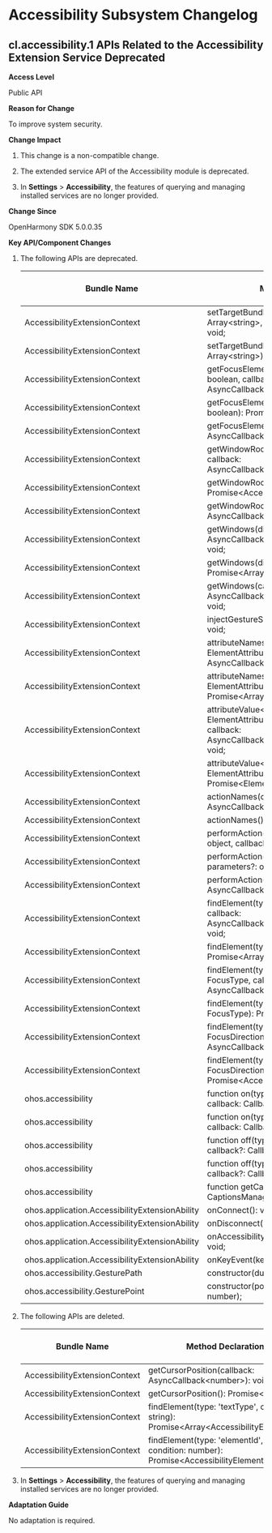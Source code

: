 # Accessibility Subsystem Changelog

## cl.accessibility.1 APIs Related to the Accessibility Extension Service Deprecated

**Access Level**

Public API

**Reason for Change**

To improve system security.

**Change Impact**

1. This change is a non-compatible change.

2. The extended service API of the Accessibility module is deprecated.

3. In **Settings** > **Accessibility**, the features of querying and managing installed services are no longer provided.

**Change Since**

OpenHarmony SDK 5.0.0.35

**Key API/Component Changes**

1. The following APIs are deprecated.

    | Bundle Name        | Method Declaration                       |Start API Level|
    | ----------- | ------------------------- |------------------------- |
    | AccessibilityExtensionContext | setTargetBundleName(targetNames: Array\<string>, callback: AsyncCallback\<void>): void; |9   |
    | AccessibilityExtensionContext | setTargetBundleName(targetNames: Array\<string>): Promise\<void>; |9   |
    | AccessibilityExtensionContext | getFocusElement(isAccessibilityFocus: boolean, callback: AsyncCallback\<AccessibilityElement>): void;  |9   |
    | AccessibilityExtensionContext | getFocusElement(isAccessibilityFocus?: boolean): Promise\<AccessibilityElement>;  |9   |
    | AccessibilityExtensionContext | getFocusElement(callback: AsyncCallback\<AccessibilityElement>): void;  |9   |
    | AccessibilityExtensionContext | getWindowRootElement(windowId: number, callback: AsyncCallback\<AccessibilityElement>): void; |9   |
    | AccessibilityExtensionContext | getWindowRootElement(windowId?: number): Promise\<AccessibilityElement>; |9   |
    | AccessibilityExtensionContext | getWindowRootElement(callback: AsyncCallback\<AccessibilityElement>): void; |9   |
    | AccessibilityExtensionContext | getWindows(displayId: number, callback: AsyncCallback<Array\<AccessibilityElement>>): void; |9   |
    | AccessibilityExtensionContext |  getWindows(displayId?: number): Promise<Array\<AccessibilityElement>>; |9   |
    | AccessibilityExtensionContext | getWindows(callback: AsyncCallback<Array\<AccessibilityElement>>): void; |9   |
    | AccessibilityExtensionContext |  injectGestureSync(gesturePath: GesturePath): void; |10   |
    | AccessibilityExtensionContext | attributeNames\<T extends keyof ElementAttributeValues>(callback: AsyncCallback<Array\<T>>): void; |9   |
    | AccessibilityExtensionContext | attributeNames\<T extends keyof ElementAttributeValues>(): Promise<Array\<T>>; |9   |
    | AccessibilityExtensionContext |  attributeValue\<T extends keyof ElementAttributeValues>(attributeName: T, callback: AsyncCallback<ElementAttributeValues[T]>): void; |9   |
    | AccessibilityExtensionContext | attributeValue\<T extends keyof ElementAttributeValues>(attributeName: T): Promise<ElementAttributeValues[T]>; |9   |
    | AccessibilityExtensionContext |  actionNames(callback: AsyncCallback<Array\<string>>): void; |9   |
    | AccessibilityExtensionContext |  actionNames(): Promise<Array\<string>>; |9   |
    | AccessibilityExtensionContext | performAction(actionName: string, parameters: object, callback: AsyncCallback\<void>): void; |9   |
    | AccessibilityExtensionContext |  performAction(actionName: string, parameters?: object): Promise\<void>; |9   |
    | AccessibilityExtensionContext |  performAction(actionName: string, callback: AsyncCallback\<void>): void; |9   |
    | AccessibilityExtensionContext | findElement(type: 'content', condition: string, callback: AsyncCallback<Array\<AccessibilityElement>>): void; |9   |
    | AccessibilityExtensionContext | findElement(type: 'content', condition: string): Promise<Array\<AccessibilityElement>>; |9   |
    | AccessibilityExtensionContext | findElement(type: 'focusType', condition: FocusType, callback: AsyncCallback\<AccessibilityElement>): void; |9   |
    | AccessibilityExtensionContext | findElement(type: 'focusType', condition: FocusType): Promise\<AccessibilityElement>; |9   |
    | AccessibilityExtensionContext | findElement(type: 'focusDirection', condition: FocusDirection, callback: AsyncCallback\<AccessibilityElement>): void; |9   |
    | AccessibilityExtensionContext |  findElement(type: 'focusDirection', condition: FocusDirection): Promise\<AccessibilityElement>; |9   |
    | ohos.accessibility | function on(type: 'accessibilityStateChange', callback: Callback\<boolean>): void; |7   |
    | ohos.accessibility | function on(type: 'touchGuideStateChange', callback: Callback\<boolean>): void; |7   |
    | ohos.accessibility | function off(type: 'accessibilityStateChange', callback?: Callback\<boolean>): void; |7   |
    | ohos.accessibility | function off(type: 'touchGuideStateChange', callback?: Callback\<boolean>): void; |7   |
    | ohos.accessibility |   function getCaptionsManager(): CaptionsManager; |8   |
    | ohos.application.AccessibilityExtensionAbility |   onConnect(): void; |9   |
    | ohos.application.AccessibilityExtensionAbility |   onDisconnect(): void; |9   |
    | ohos.application.AccessibilityExtensionAbility |   onAccessibilityEvent(event: AccessibilityEvent): void; |9   |
    | ohos.application.AccessibilityExtensionAbility |   onKeyEvent(keyEvent: KeyEvent): boolean; |9   |
    | ohos.accessibility.GesturePath |   constructor(durationTime: number); |9   |
    | ohos.accessibility.GesturePoint |  constructor(positionX: number, positionY: number); |9   |


2. The following APIs are deleted.

    | Bundle Name        | Method Declaration                       |Start API Level|
    | ----------- | ------------------------- |------------------------- |
    | AccessibilityExtensionContext | getCursorPosition(callback: AsyncCallback\<number>): void;  |12   |
    | AccessibilityExtensionContext | getCursorPosition(): Promise\<number>;  |12   |
    | AccessibilityExtensionContext | findElement(type: 'textType', condition: string): Promise<Array\<AccessibilityElement>>;  |12   |
    | AccessibilityExtensionContext | findElement(type: 'elementId', condition: number): Promise\<AccessibilityElement>;  |12   |


3. In **Settings** > **Accessibility**, the features of querying and managing installed services are no longer provided.

**Adaptation Guide**

No adaptation is required.
